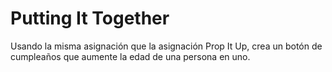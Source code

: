# Putting It Together

Usando la misma asignación que la asignación Prop It Up, crea un botón de cumpleaños que aumente la edad de una persona en uno.